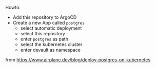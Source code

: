 Howto:
- Add this repository to ArgoCD
- Create a new App called `postgres`
  - select automatic deployment
  - select this repository
  - enter `postgres` as path
  - select the kubernetes cluster
  - enter devault as namespace

from https://www.airplane.dev/blog/deploy-postgres-on-kubernetes